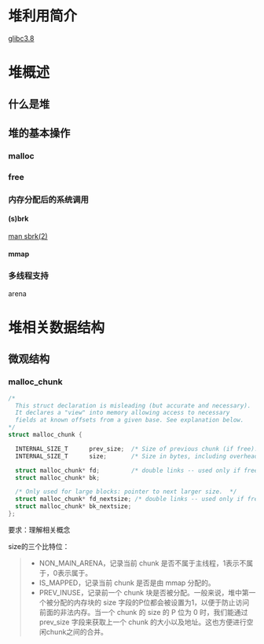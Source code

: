 # 堆利用简介

[glibc3.8](https://elixir.bootlin.com/linux/v3.8/source)

# 堆概述

## 什么是堆

## 堆的基本操作

### malloc

### free

### 内存分配后的系统调用

#### (s)brk

[man sbrk(2)](http://man7.org/linux/man-pages/man2/sbrk.2.html)

#### mmap

### 多线程支持

arena

# 堆相关数据结构

## 微观结构

### malloc_chunk

```c
/*
  This struct declaration is misleading (but accurate and necessary).
  It declares a "view" into memory allowing access to necessary
  fields at known offsets from a given base. See explanation below.
*/
struct malloc_chunk {

  INTERNAL_SIZE_T      prev_size;  /* Size of previous chunk (if free).  */
  INTERNAL_SIZE_T      size;       /* Size in bytes, including overhead. */

  struct malloc_chunk* fd;         /* double links -- used only if free. */
  struct malloc_chunk* bk;

  /* Only used for large blocks: pointer to next larger size.  */
  struct malloc_chunk* fd_nextsize; /* double links -- used only if free. */
  struct malloc_chunk* bk_nextsize;
};
```

要求：理解相关概念



size的三个比特位：

> - NON_MAIN_ARENA，记录当前 chunk 是否不属于主线程，1表示不属于，0表示属于。
> - IS_MAPPED，记录当前 chunk 是否是由 mmap 分配的。
> - PREV_INUSE，记录前一个 chunk 块是否被分配。一般来说，堆中第一个被分配的内存块的 size 字段的P位都会被设置为1，以便于防止访问前面的非法内存。当一个 chunk 的 size 的 P 位为 0 时，我们能通过 prev_size 字段来获取上一个 chunk 的大小以及地址。这也方便进行空闲chunk之间的合并。

